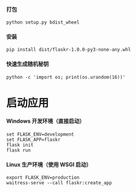 #### 打包

    python setup.py bdist_wheel

#### 安装

    pip install dist/flaskr-1.0.0-py3-none-any.whl

#### 快速生成随机秘钥

    python -c 'import os; print(os.urandom(16))'

# 启动应用

#### Windows 开发环境（直接启动）

    set FLASK_ENV=development
    set FLASK_APP=flaskr
    flask init
    flask run

#### Linux 生产环境（使用 WSGI 启动）

    export FLASK_ENV=production
    waitress-serve --call flaskr:create_app
